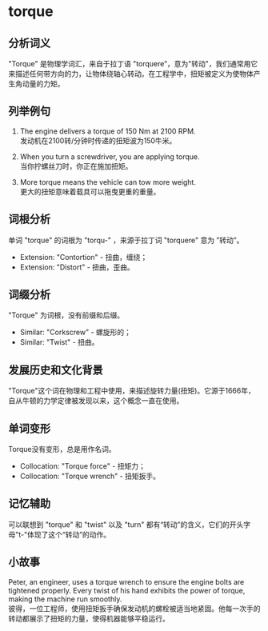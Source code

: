 # torque

## 分析词义

  

"Torque" 是物理学词汇，来自于拉丁语 "torquere”，意为"转动"，我们通常用它来描述任何带方向的力，让物体绕轴心转动。在工程学中，扭矩被定义为使物体产生角动量的力矩。

  

## 列举例句

  

1.  The engine delivers a torque of 150 Nm at 2100 RPM.  
    发动机在2100转/分钟时传递的扭矩波为150牛米。
    
      
    
2.  When you turn a screwdriver, you are applying torque.  
    当你拧螺丝刀时，你正在施加扭矩。
    
      
    
3.  More torque means the vehicle can tow more weight.  
    更大的扭矩意味着载具可以拖曳更重的重量。
    
      
    

  

## 词根分析

  

单词 "torque" 的词根为 "torqu-" ，来源于拉丁词 "torquere" 意为 ”转动”。

  

*   Extension: "Contortion" - 扭曲，缠绕；
*   Extension: "Distort" - 扭曲，歪曲。

  

## 词缀分析

  

"Torque" 为词根，没有前缀和后缀。

  

*   Similar: "Corkscrew" - 螺旋形的；
*   Similar: "Twist" - 扭曲。

  

## 发展历史和文化背景

  

"Torque"这个词在物理和工程中使用，来描述旋转力量(扭矩)。它源于1666年，自从牛顿的力学定律被发现以来，这个概念一直在使用。

  

## 单词变形

  

Torque没有变形，总是用作名词。

  

*   Collocation: "Torque force" - 扭矩力；
*   Collocation: "Torque wrench" - 扭矩扳手。

  

## 记忆辅助

  

可以联想到 "torque" 和 "twist" 以及 "turn" 都有“转动”的含义，它们的开头字母"t-"体现了这个“转动”的动作。

  

## 小故事

  

Peter, an engineer, uses a torque wrench to ensure the engine bolts are tightened properly. Every twist of his hand exhibits the power of torque, making the machine run smoothly.  
彼得，一位工程师，使用扭矩扳手确保发动机的螺栓被适当地紧固。他每一次手的转动都展示了扭矩的力量，使得机器能够平稳运行。
